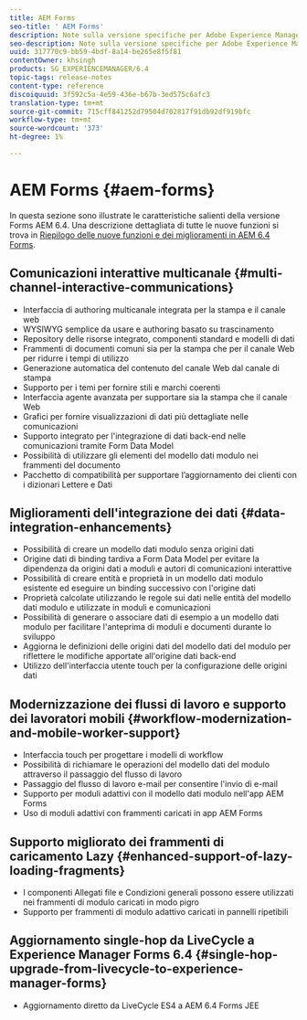 ```yaml
---
title: AEM Forms
seo-title: ' AEM Forms'
description: Note sulla versione specifiche per Adobe Experience Manager 6.3 Forms.
seo-description: Note sulla versione specifiche per Adobe Experience Manager 6.3 Forms.
uuid: 317770c9-bb59-4bdf-8a14-be265e8f5f81
contentOwner: khsingh
products: SG_EXPERIENCEMANAGER/6.4
topic-tags: release-notes
content-type: reference
discoiquuid: 3f592c5a-4e59-436e-b67b-3ed575c6afc3
translation-type: tm+mt
source-git-commit: 715cff841252d79504d702817f91db92df919bfc
workflow-type: tm+mt
source-wordcount: '373'
ht-degree: 1%

---
```



# AEM Forms {#aem-forms}

In questa sezione sono illustrate le caratteristiche salienti della versione Forms AEM 6.4. Una descrizione dettagliata di tutte le nuove funzioni si trova in [Riepilogo delle nuove funzioni e dei miglioramenti in AEM 6.4 Forms](/help/forms/using/whats-new.md).

## Comunicazioni interattive multicanale {#multi-channel-interactive-communications}

* Interfaccia di authoring multicanale integrata per la stampa e il canale web
* WYSIWYG semplice da usare e authoring basato su trascinamento
* Repository delle risorse integrato, componenti standard e modelli di dati
* Frammenti di documenti comuni sia per la stampa che per il canale Web per ridurre i tempi di utilizzo
* Generazione automatica del contenuto del canale Web dal canale di stampa
* Supporto per i temi per fornire stili e marchi coerenti
* Interfaccia agente avanzata per supportare sia la stampa che il canale Web
* Grafici per fornire visualizzazioni di dati più dettagliate nelle comunicazioni
* Supporto integrato per l&#39;integrazione di dati back-end nelle comunicazioni tramite Form Data Model
* Possibilità di utilizzare gli elementi del modello dati modulo nei frammenti del documento
* Pacchetto di compatibilità per supportare l’aggiornamento dei clienti con i dizionari Lettere e Dati

## Miglioramenti dell&#39;integrazione dei dati {#data-integration-enhancements}

* Possibilità di creare un modello dati modulo senza origini dati
* Origine dati di binding tardiva a Form Data Model per evitare la dipendenza da origini dati a moduli e autori di comunicazioni interattive
* Possibilità di creare entità e proprietà in un modello dati modulo esistente ed eseguire un binding successivo con l&#39;origine dati
* Proprietà calcolate utilizzando le regole sui dati nelle entità del modello dati modulo e utilizzate in moduli e comunicazioni
* Possibilità di generare o associare dati di esempio a un modello dati modulo per facilitare l&#39;anteprima di moduli e documenti durante lo sviluppo
* Aggiorna le definizioni delle origini dati del modello dati del modulo per riflettere le modifiche apportate all&#39;origine dati back-end
* Utilizzo dell&#39;interfaccia utente touch per la configurazione delle origini dati

## Modernizzazione dei flussi di lavoro e supporto dei lavoratori mobili {#workflow-modernization-and-mobile-worker-support}

* Interfaccia touch per progettare i modelli di workflow
* Possibilità di richiamare le operazioni del modello dati del modulo attraverso il passaggio del flusso di lavoro
* Passaggio del flusso di lavoro e-mail per consentire l&#39;invio di e-mail
* Supporto per moduli adattivi con il modello dati modulo nell&#39;app  AEM Forms
* Uso di moduli adattivi con frammenti caricati in  app AEM Forms

## Supporto migliorato dei frammenti di caricamento Lazy {#enhanced-support-of-lazy-loading-fragments}

* I componenti Allegati file e Condizioni generali possono essere utilizzati nei frammenti di modulo caricati in modo pigro
* Supporto per frammenti di modulo adattivo caricati in pannelli ripetibili

## Aggiornamento single-hop da LiveCycle a  Experience Manager Forms 6.4 {#single-hop-upgrade-from-livecycle-to-experience-manager-forms}

* Aggiornamento diretto da LiveCycle ES4 a AEM 6.4 Forms JEE

